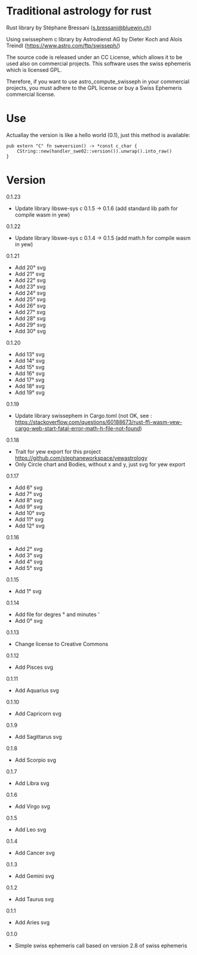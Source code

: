 # Traditional astrology for rust

Rust library by Stéphane Bressani (s.bressani@bluewin.ch)

Using swissephem c library by Astrodienst AG
by Dieter Koch and Alois Treindl (https://www.astro.com/ftp/swisseph/)

The source code is released under an CC License, which allows it to be used 
also on commercial projects. This software uses the swiss ephemeris which is
licensed GPL.

Therefore, if you want to use astro_compute_swisseph in your commercial
projects, you must adhere to the GPL license or buy a Swiss Ephemeris
commercial license.

# Use
Actuallay the version is like a hello world (0.1), just this method is available:

```
pub extern "C" fn sweversion() -> *const c_char {
    CString::new(handler_swe02::version()).unwrap().into_raw()
}
```

# Version
0.1.23
* Update library libswe-sys c 0.1.5 -> 0.1.6 (add standard lib path for compile
  wasm in yew)

0.1.22
* Update library libswe-sys c 0.1.4 -> 0.1.5 (add math.h for compile wasm in
  yew)

0.1.21
* Add 20° svg
* Add 21° svg
* Add 22° svg
* Add 23° svg
* Add 24° svg
* Add 25° svg
* Add 26° svg
* Add 27° svg
* Add 28° svg
* Add 29° svg
* Add 30° svg

0.1.20
* Add 13° svg
* Add 14° svg
* Add 15° svg
* Add 16° svg
* Add 17° svg
* Add 18° svg
* Add 19° svg

0.1.19
* Update library swissephem in Cargo.toml (not OK, see :
  https://stackoverflow.com/questions/60188673/rust-ffi-wasm-yew-cargo-web-start-fatal-error-math-h-file-not-found)

0.1.18
* Trait for yew export for this project https://github.com/stephaneworkspace/yewastrology
* Only Circle chart and Bodies, without x and y, just svg for yew export

0.1.17
* Add 6° svg
* Add 7° svg
* Add 8° svg
* Add 9° svg
* Add 10° svg
* Add 11° svg
* Add 12° svg

0.1.16
* Add 2° svg
* Add 3° svg
* Add 4° svg
* Add 5° svg

0.1.15
* Add 1° svg

0.1.14
* Add file for degres ° and minutes '
* Add 0° svg

0.1.13
* Change license to Creative Commons

0.1.12
* Add Pisces svg

0.1.11
* Add Aquarius svg

0.1.10
* Add Capricorn svg

0.1.9
* Add Sagittarus svg

0.1.8
* Add Scorpio svg

0.1.7
* Add Libra svg

0.1.6
* Add Virgo svg

0.1.5
* Add Leo svg

0.1.4
* Add Cancer svg

0.1.3
* Add Gemini svg

0.1.2
* Add Taurus svg

0.1.1
* Add Aries svg

0.1.0
* Simple swiss ephemeris call based on version 2.8 of swiss ephemeris
